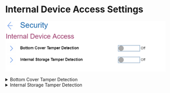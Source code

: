 # Internal Device Access Settings #
![](./img/internaldeviceaccess.png)

<details><summary>Bottom Cover Tamper Detection</summary>
One of 2 possible states:

1.	On – enables the tamper detection. If detected, Supervisor Password is required to boot the system.
2.	**Off** – disables the tamper detection. Default.

**Note**. Bottom Cover Tamper Detection will not take effect unless Supervisor Password is enabled.

| WMI Setting name | Values | SVP Req'd | AMD/Intel |
|:---|:---|:---|:---|
| BottomCoverTamperDetected | Disable, Enable | No | Both |
</details>


<details><summary>Internal Storage Tamper Detection</summary>
One of 2 possible states:

1.	On – enables detecting removal of any fixed or removable Internal storage while the system is in sleep state (S3). If a storage is removed while the system is in S3 state, the system will shutdown when woken from S3. Unsaved data will be lost.
2.	**Off** – disables the tamper detection. Default.

</details>